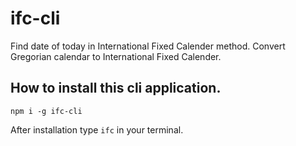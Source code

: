 # ifc-cli
Find date of today in International Fixed Calender method. Convert Gregorian calendar to International Fixed Calender.

## How to install this cli application.
```
npm i -g ifc-cli
```

After installation type `ifc` in your terminal.
